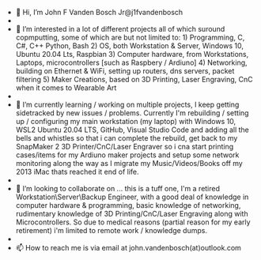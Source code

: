 - 👋 Hi, I’m John F Vanden Bosch Jr@j1fvandenbosch
-
- 👀 I’m interested in a lot of different projects all of which suround copmputting, some of which are
        but not limited to:
        1) Programming, C, C#, C++ Python, Bash
        2) OS, both Workstation & Server, Windows 10, Ubuntu 20.04 Lts, Raspbian
        3) Computer hardware, from Workstations, Laptops, microcontrollers [such as Raspbery / Ardiuno]
        4) Networking, building on Ethernet & WiFi, setting up routers, dns servers, packet filtering
        5) Maker Creations, based on 3D Printing, Laser Engraving, CnC when it comes to Wearable Art
-
- 🌱 I’m currently learning / working on multiple projects, I keep getting sidetracked by new
        issues / problems. Currently I'm rebuilding / setting up / configuring my main workstation
        (my laptop) with Windows 10, WSL2 Ubuntu 20.04 LTS, GitHub, Visual Studio Code and adding
        all the bells and whistles so that i can complete the rebuild, get back to my SnapMaker 2
        3D Printer/CnC/Laser Engraver so i cna start printing cases/items for my Ardiuno maker projects
        and setup some network monitoring along the way as I migrate my Music/Videos/Books off my 2013
        iMac thats reached it end of life.
- 
- 💞️ I’m looking to collaborate on ...
        this is a tuff one, I'm a retired Workstation\Server\Backup Engineer, with a good deal of
        knowledge in computer hardware & programming, basic knowledge of networking, rudimentary
        knowledge of 3D Printing/CnC/Laser Engraving along with Microcontrollers. So due to medical
        reasons (partial reason for my early retirement) i'm limited to remote work / knowledge dumps.
-
- 📫 How to reach me is via email at john.vandenbosch(at)outlook.com

<!---
j1fvandenbosch/j1fvandenbosch is a ✨ special ✨ repository because its `README.md` (this file) appears on your GitHub profile.
You can click the Preview link to take a look at your changes.
--->
